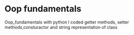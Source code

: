 # Oop fundamentals
Oop_fundamentals with python
I coded getter methods, setter methods,consturactor and string representation of class
